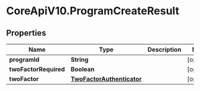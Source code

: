 # CoreApiV10.ProgramCreateResult

## Properties
Name | Type | Description | Notes
------------ | ------------- | ------------- | -------------
**programId** | **String** |  | [optional] 
**twoFactorRequired** | **Boolean** |  | [optional] 
**twoFactor** | [**TwoFactorAuthenticator**](TwoFactorAuthenticator.md) |  | [optional] 


